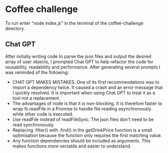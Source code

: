# Coffee challenge

To run enter "node index.js" in the terminal of the coffee-challenge directory. 

## Chat GPT

After initially writing code to parse the json files and output the desired array of user objects, I prompted Chat GPT to help refactor the code for reusability, readability and performance. After generating several prompts I was reminded of the following:

- CHAT GPT MAKES MISTAKES. One of its first recommendations was to import a dependency twice. It caused a crash and an error message that I quickly resolved. It is important when using Chat GPT to treat it as a tool not a replacement. 
- The advantages of node is that it is non-blocking. It is therefore faster to wrap fs.readFile in a Promise to handle file reading asynchronously while other code is executed.
- Use readFile instead of readFileSync. The json files don't need to be read synchronously.
- Replacing .filter() with .find() in the getDrinkPrice function is a small optimisation because the function only requires the first matching value.
- Any function dependencies should be included as arguments. This makes functions more versatile and easier to understand.
